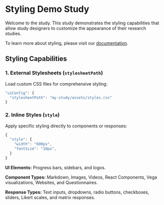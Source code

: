 # Styling Demo Study

Welcome to the study. This study demonstrates the styling capabilities that allow study designers to customize the appearance of their research studies.

To learn more about styling, please visit our [documentation](https://revisit.dev/docs/designing-studies/applying-style).

## Styling Capabilities

### 1. External Stylesheets (`stylesheetPath`)
Load custom CSS files for comprehensive styling:

```ts
"uiConfig": {
  "stylesheetPath": "my-study/assets/styles.css"
}
```

### 2. Inline Styles (`style`)
Apply specific styling directly to components or responses:

```ts
{
  "style": {
    "width": "600px",
    "fontSize": "18px",
  }
}
```

**UI Elements:** Progress bars, sidebars, and logos.

**Component Types:** Markdown, Images, Videos, React Components, Vega visualizations, Websites, and Questionnaires.

**Response Types:** Text inputs, dropdowns, radio buttons, checkboxes, sliders, Likert scales, and matrix responses.